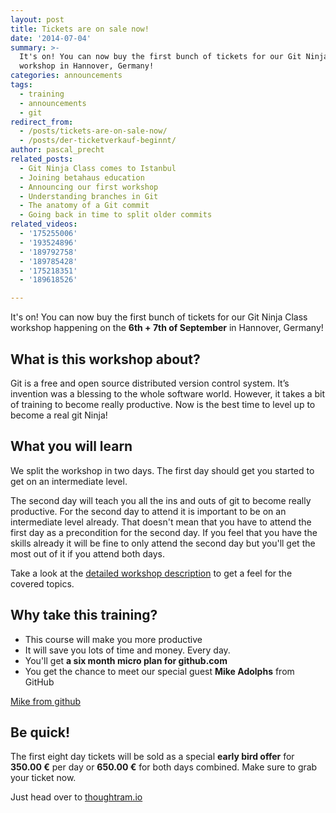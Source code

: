 ```yaml
---
layout: post
title: Tickets are on sale now!
date: '2014-07-04'
summary: >-
  It's on! You can now buy the first bunch of tickets for our Git Ninja Class
  workshop in Hannover, Germany!
categories: announcements
tags:
  - training
  - announcements
  - git
redirect_from:
  - /posts/tickets-are-on-sale-now/
  - /posts/der-ticketverkauf-beginnt/
author: pascal_precht
related_posts:
  - Git Ninja Class comes to Istanbul
  - Joining betahaus education
  - Announcing our first workshop
  - Understanding branches in Git
  - The anatomy of a Git commit
  - Going back in time to split older commits
related_videos:
  - '175255006'
  - '193524896'
  - '189792758'
  - '189785428'
  - '175218351'
  - '189618526'

---
```


It's on! You can now buy the first bunch of tickets for our Git Ninja Class workshop happening on the **6th + 7th of September** in Hannover, Germany!

## What is this workshop about?

Git is a free and open source distributed version control system. It’s invention was a blessing to the whole software world. However, it takes a bit of training to become really productive. Now is the best time to level up to become a real git Ninja!

## What you will learn

We split the workshop in two days. The first day should get you started to get on an intermediate level. 

The second day will teach you all the ins and outs of git to become really productive. For the second day to attend it is important to be on an intermediate level already. That doesn't mean that you have to attend the first day as a precondition for the second day. If you feel that you have the skills already it will be fine to only attend the second day but you'll get the most out of it if you attend both days. 

Take a look at the [detailed workshop description](http://thoughtram.io/#trainings) to get a feel for the covered topics.

## Why take this training?

- This course will make you more productive
- It will save you lots of time and money. Every day.
- You'll get **a six month micro plan for github.com**
- You get the chance to meet our special guest **Mike Adolphs** from GitHub

[Mike from github](/images/9328f926.mike.png)

## Be quick!

The first eight day tickets will be sold as a special **early bird offer** for **350.00 €** per day or **650.00 €** for both days combined. Make sure to grab your ticket now.

Just head over to [thoughtram.io](http://thoughtram.io/#trainings)
